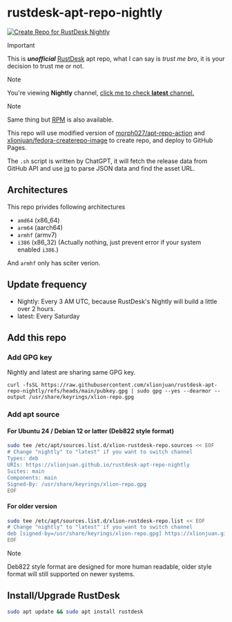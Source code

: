 # rustdesk-apt-repo-nightly

[![Create Repo for RustDesk Nightly](https://github.com/xlionjuan/rustdesk-apt-repo-nightly/actions/workflows/nightly.yml/badge.svg)](https://github.com/xlionjuan/rustdesk-apt-repo-nightly/actions/workflows/nightly.yml)

> [!IMPORTANT]  
> This is ***unofficial*** [RustDesk](https://github.com/rustdesk/rustdesk/) apt repo, what I can say is *trust me bro*, it is your decision to trust me or not.

> [!NOTE]  
> You're viewing **Nightly** channel, [click me to check **latest** channel.](https://github.com/xlionjuan/rustdesk-apt-repo-latest)

> [!NOTE]  
> Same thing but [RPM](https://github.com/xlionjuan/rustdesk-rpm-repo) is also available.

This repo will use modified version of [morph027/apt-repo-action](https://github.com/xlionjuan/apt-repo-action) and [xlionjuan/fedora-createrepo-image](https://github.com/xlionjuan/fedora-createrepo-image) to create repo, and deploy to GitHub Pages.

The `.sh` script is written by ChatGPT, it will fetch the release data from GitHub API and use [jq](https://github.com/jqlang/jq) to parse JSON data and find the asset URL.

## Architectures

This repo privides following architectures

* `amd64`  (x86_64)
* `arm64`  (aarch64)
* `armhf`  (armv7)
* `i386`   (x86_32) (Actually nothing, just prevent error if your system enabled `i386`.)

And `armhf` only has sciter verion.

## Update frequency

* Nightly: Every 3 AM UTC, because RustDesk's Nightly will build a little over 2 hours.
* latest: Every Saturday

## Add this repo
### Add GPG key
Nightly and latest are sharing same GPG key.
```
curl -fsSL https://raw.githubusercontent.com/xlionjuan/rustdesk-apt-repo-nightly/refs/heads/main/pubkey.gpg | sudo gpg --yes --dearmor --output /usr/share/keyrings/xlion-repo.gpg
```

### Add apt source
#### For Ubuntu 24 / Debian 12 or latter (Deb822 style format)

```bash
sudo tee /etc/apt/sources.list.d/xlion-rustdesk-repo.sources << EOF
# Change "nightly" to "latest" if you want to switch channel
Types: deb
URIs: https://xlionjuan.github.io/rustdesk-apt-repo-nightly
Suites: main
Components: main
Signed-By: /usr/share/keyrings/xlion-repo.gpg
EOF
```

#### For older version

```bash
sudo tee /etc/apt/sources.list.d/xlion-rustdesk-repo.list << EOF
# Change "nightly" to "latest" if you want to switch channel
deb [signed-by=/usr/share/keyrings/xlion-repo.gpg] https://xlionjuan.github.io/rustdesk-apt-repo-nightly main main
EOF
```

> [!NOTE]  
> Deb822 style format are designed for more human readable, older style format will still supported on newer systems.

## Install/Upgrade RustDesk
```bash
sudo apt update && sudo apt install rustdesk
```

